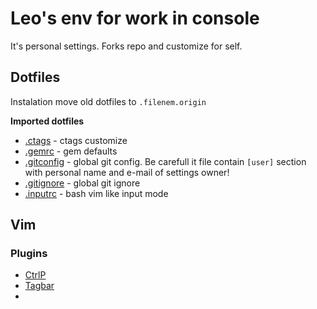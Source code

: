 # Leo's env for work in console

It's personal settings. Forks repo and customize for self.

## Dotfiles

Instalation move old dotfiles to `.filenem.origin`

**Imported dotfiles**

* [.ctags](./home/.ctags) - ctags customize
* [.gemrc](./home/.gemrc) - gem defaults
* [.gitconfig](./home/.gitconfig) - global git config. Be carefull it file
contain `[user]` section with personal name and e-mail of settings owner!
* [.gitignore](./home/.gitignore) - global git ignore
* [.inputrc](./home/.inputrc) - bash vim like input mode

## Vim

### Plugins

* [CtrlP](fixme)
* [Tagbar](fixme)
* 
